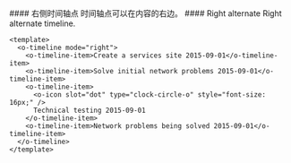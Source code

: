<cn>
#### 右侧时间轴点
时间轴点可以在内容的右边。
</cn>

<us>
#### Right alternate
Right alternate timeline.
</us>

```vue
<template>
  <o-timeline mode="right">
    <o-timeline-item>Create a services site 2015-09-01</o-timeline-item>
    <o-timeline-item>Solve initial network problems 2015-09-01</o-timeline-item>
    <o-timeline-item>
      <o-icon slot="dot" type="clock-circle-o" style="font-size: 16px;" />
      Technical testing 2015-09-01
    </o-timeline-item>
    <o-timeline-item>Network problems being solved 2015-09-01</o-timeline-item>
  </o-timeline>
</template>
```
